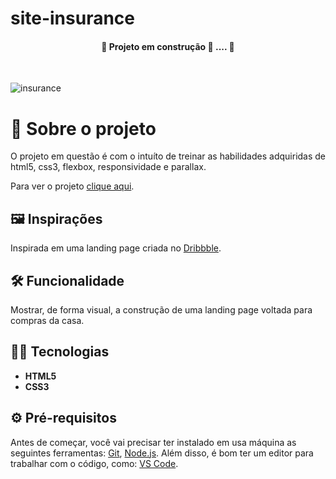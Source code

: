 # site-insurance

 #### <p align="center">:construction:   Projeto em construção :rocket: .... :construction:
</p>

<br>

![insurance](https://user-images.githubusercontent.com/87915108/154224713-2d6b6898-ddc3-491e-83f2-7e8976787b36.gif)


# :open_book: Sobre o projeto

O projeto em questão é com o intuíto de treinar as habilidades adquiridas de html5, css3, flexbox, responsividade e parallax.

Para ver o projeto [clique aqui](https://pablosilva23.github.io/site-insurance/).

## :framed_picture: Inspirações

Inspirada em uma landing page criada no [Dribbble](https://dribbble.com/shots).

## :hammer_and_wrench: Funcionalidade

Mostrar, de forma visual, a construção de uma landing page voltada para compras da casa. 

## :man_technologist: Tecnologias

* **HTML5**
* **CSS3**

## :gear: Pré-requisitos

Antes de começar, você vai precisar ter instalado em usa máquina as seguintes ferramentas: [Git](https://git-scm.com/), [Node.js](https://nodejs.org/en/). Além disso, é bom ter um editor para trabalhar com o código, como: [VS Code](https://code.visualstudio.com/).
